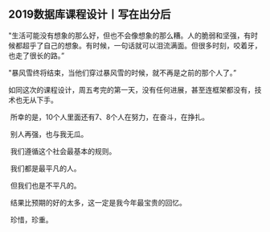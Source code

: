 ## 2019数据库课程设计丨写在出分后

​	"生活可能没有想象的那么好，但也不会像想象的那么糟。人的脆弱和坚强，有时候都超乎了自己的想象。有时候，一句话就可以泪流满面。但很多时刻，咬着牙，也走了很长的路。”

​	"暴风雪终将结束，当他们穿过暴风雪的时候，就不再是之前的那个人了。”

​	如同这次的课程设计，周五考完的第一天，没有任何进展，甚至连框架都没有，技术也无从下手。

​	所幸的是，10个人里面还有7、8个人在努力，在奋斗，在挣扎。

​	别人再强，也与我无瓜。

​	我们遵循这个社会最基本的规则。

​	我们都是最平凡的人。

​	但我们也是不平凡的。

​	结果比预期的好的太多，这一定是我今年最宝贵的回忆。

​	珍惜，珍重。

​	
